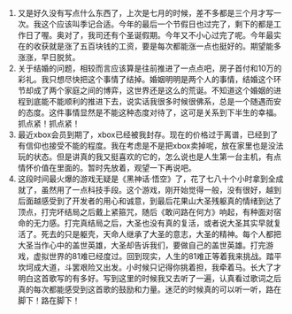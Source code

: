 1. 又是好久没有写点什么东西了，上次是七月的时候，差不多都是三个月才写一次。我这个应该叫季记合适。今年的最后一个节假日也过完了，剩下的都是工作日了喔。奥对了，我司还有个圣诞假期。今年又不小心过完了呢。今年最实在的收获就是涨了五百块钱的工资，要是每次都能涨一点也挺好的。期望能多涨涨，早日脱贫。
2. 关于结婚的问题，相较而言应该算是往前推进了一点点吧，房子首付和10万的彩礼。我只想尽快把这个事情了结掉。婚姻明明是两个人的事情，结婚这个环节却成了两个家庭之间的博弈，这世界还是这么的荒诞。不知道这个婚姻的进程到底能不能顺利的推进下去，说实话我很多时候很佛系，总是一个随遇而安的态度。这件事情显然是不能这种态度对待了，这可是关系到下半生的幸福。抓点紧！抓点紧！
3. 最近xbox会员到期了，xbox已经被我封存。现在的价格过于离谱，已经到了有信仰也接受不能的程度。我在考虑是不是把xbox卖掉呢，放在家里也是没法玩的状态。但是讲真的我又挺喜欢的它的，怎么说也是人生第一台主机，有点情怀价值在里面的。暂时先放着，观望一下再说吧。
4. 这段时间最火爆的游戏无疑是《黑神话·悟空》了，花了七八十个小时拿到全成就了，虽然用了一点科技手段。这个游戏，刚开始觉得一般，没有很好，越到后面越感受到了开发者的用心和诚意，到最后花果山大圣残躯真的情绪到达了顶点，打完坏结局之后戴上紧箍咒，随后《敢问路在何方》响起，有种面对宿命的无力感。打完真结局之后，大圣也没有真的复活，或者说大圣其实早就复活了。死去的只是躯壳，天命人继承了大圣的意志，大圣的精神。每个人都把大圣当作心中的盖世英雄，大圣却告诉我们，要做自己的盖世英雄。打完游戏，虚拟世界的81难已经度过。回到现实，人生的81难正等着我来挑战。踏平坎坷成大道，斗罢艰险又出发。小时候只记得你挑着担，我牵着马。长大了才明白这首歌写的有多好。写到这里的时候我又去听了一遍，认真看过歌词之后真的每次都能感受到这首歌的鼓励和力量。迷茫的时候真的可以听一听，路在脚下！路在脚下！